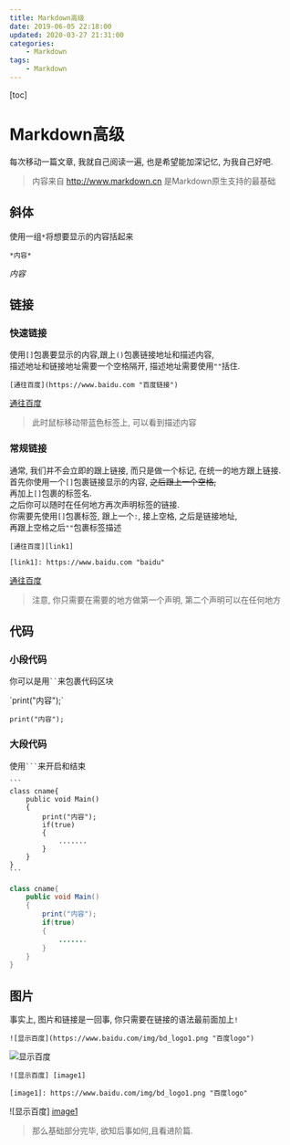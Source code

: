 ```yaml
---
title: Markdown高级
date: 2019-06-05 22:18:00
updated: 2020-03-27 21:31:00
categories:
	- Markdown
tags: 
	- Markdown
---
```


[toc]

# Markdown高级

每次移动一篇文章, 我就自己阅读一遍, 也是希望能加深记忆, 为我自己好吧.

> 内容来自 <http://www.markdown.cn> 是Markdown原生支持的最基础

<!--more-->

## 斜体

使用一组`*`将想要显示的内容括起来

`*内容*`

*内容*

## 链接

### 快速链接

使用`[]`包裹要显示的内容,跟上`()`包裹链接地址和描述内容,  
描述地址和链接地址需要一个空格隔开, 描述地址需要使用`""`括住.

`[通往百度](https://www.baidu.com "百度链接") `

[通往百度](https://www.baidu.com "百度链接") 

>此时鼠标移动带蓝色标签上, 可以看到描述内容

### 常规链接

通常, 我们并不会立即的跟上链接, 而只是做一个标记, 在统一的地方跟上链接.  
首先你使用一个`[]`包裹链接显示的内容, ~~之后跟上一个空格,~~  
再加上`[]`包裹的标签名.  
之后你可以随时在任何地方再次声明标签的链接.  
你需要先使用`[]`包裹标签, 跟上一个`:`, 接上空格, 之后是链接地址,  
再跟上空格之后`""`包裹标签描述

```
[通往百度][link1]

[link1]: https://www.baidu.com "baidu"
```

[通往百度][link1]

[link1]: https://www.baidu.com "baidu"

>注意, 你只需要在需要的地方做第一个声明, 第二个声明可以在任何地方

## 代码

### 小段代码

你可以是用` `` `来包裹代码区块


<html>
`print("内容");`
</html>

`print("内容");`

### 大段代码

使用` ``` `来开启和结束

    ```
    class cname{
        public void Main()
        {
            print("内容"); 
            if(true)
            {
                .......
            }  
        }
    }
    ```

```java
class cname{
    public void Main()
    {
        print("内容"); 
        if(true)
        {
            .......
        }  
    }
}
```

## 图片

事实上, 图片和链接是一回事, 你只需要在链接的语法最前面加上`!`

`![显示百度](https://www.baidu.com/img/bd_logo1.png "百度logo")`

![显示百度](https://www.baidu.com/img/bd_logo1.png "百度logo")

```
![显示百度] [image1]

[image1]: https://www.baidu.com/img/bd_logo1.png "百度logo"
```

![显示百度] [image1]

[image1]: https://www.baidu.com/img/bd_logo1.png "百度logo"

> 那么基础部分完毕, 欲知后事如何,且看进阶篇.